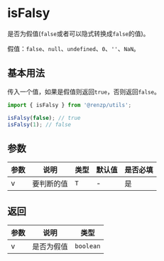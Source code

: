 # isFalsy

是否为假值(`false`或者可以隐式转换成`false`的值)。

假值：`false`、`null`、`undefined`、`0`、`''`、`NaN`。

## 基本用法

传入一个值，如果是假值则返回`true`，否则返回`false`。

```ts
import { isFalsy } from '@renzp/utils';

isFalsy(false); // true
isFalsy(1); // false
```

## 参数

| 参数 | 说明       | 类型 | 默认值 | 是否必填 |
| ---- | ---------- | ---- | ------ | -------- |
| v    | 要判断的值 | `T`  | -      | 是       |

## 返回

| 参数 | 说明       | 类型      |
| ---- | ---------- | --------- |
| v    | 是否为假值 | `boolean` |
